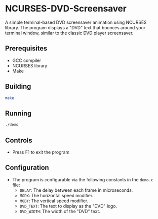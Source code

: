 # NCURSES-DVD-Screensaver

A simple terminal-based DVD screensaver animation using NCURSES library. The program displays a "DVD" text that bounces around your terminal window, similar to the classic DVD player screensaver.

## Prerequisites

- GCC compiler
- NCURSES library
- Make

## Building

```bash
make
```

## Running

```bash
./demo
```

## Controls

- Press F1 to exit the program.

## Configuration

- The program is configurable via the following constants in the `demo.c` file:
  - `DELAY`: The delay between each frame in microseconds.
  - `MODX`: The horizontal speed modifier.
  - `MODY`: The vertical speed modifier.
  - `DVD_TEXT`: The text to display as the "DVD" logo.
  - `DVD_WIDTH`: The width of the "DVD" text.
